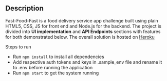## Description
Fast-Food-Fast is a food delivery service app challenge built using plain HTML5, CSS, JS for front end and Node.js for the backend. The project is divided into **UI implementation** and **API Endpoints** sections with features for both demonstrated below. The overall solution is hosted on [Heroku](https://iskcon-fast-food.herokuapp.com/)

Steps to run 
- Run `npm install` to install all dependencies
- Add respective auth tokens and keys in .sample_env file and rename it to .env before running the application
- Run `npm start` to get the system running

